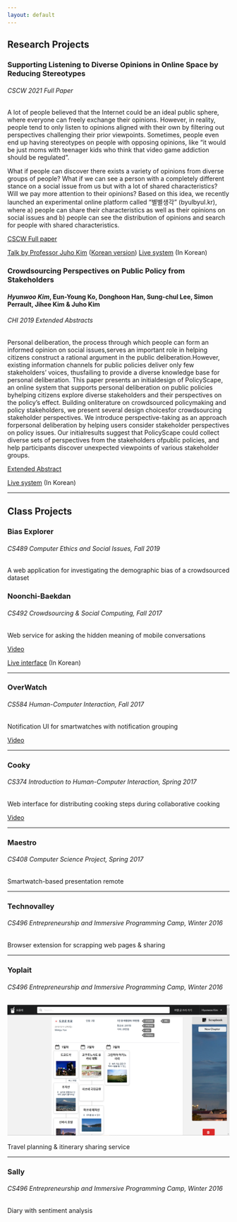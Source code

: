 ```yaml
---
layout: default
---
```


## Research Projects

### Supporting Listening to Diverse Opinions in Online Space by Reducing Stereotypes
###### CSCW 2021 Full Paper

A lot of people believed that the Internet could be an ideal public sphere, where everyone can freely exchange their opinions. However, in reality, people tend to only listen to opinions aligned with their own by filtering out perspectives challenging their prior viewpoints. Sometimes, people even end up having stereotypes on people with opposing opinions, like “it would be just moms with teenager kids who think that video game addiction should be regulated”.

What if people can discover there exists a variety of opinions from diverse groups of people? What if we can see a person with a completely different stance on a social issue from us but with a lot of shared characteristics? Will we pay more attention to their opinions? Based on this idea, we recently launched an experimental online platform called “별별생각” (byulbyul.kr), where a) people can share their characteristics as well as their opinions on social issues and b) people can see the distribution of opinions and search for people with shared characteristics.

[CSCW Full paper]()

[Talk by Professor Juho Kim](https://youtu.be/u6hzAC8OoKM) ([Korean version](https://youtu.be/GdBJ3pJ5-Ek))
[Live system](https://byulbyul.kr) (In Korean)

### Crowdsourcing Perspectives on Public Policy from Stakeholders
#### *Hyunwoo Kim*, Eun-Young Ko, Donghoon Han, Sung-chul Lee, Simon Perrault, Jihee Kim & Juho Kim
###### CHI 2019 Extended Abstracts

Personal deliberation, the process through which people can form an informed opinion on social issues,serves an important role in helping citizens construct a rational argument in the public deliberation.However, existing information channels for public policies deliver only few stakeholders’ voices, thusfailing to provide a diverse knowledge base for personal deliberation. This paper presents an initialdesign of PolicyScape, an online system that supports personal deliberation on public policies byhelping citizens explore diverse stakeholders and their perspectives on the policy’s effect. Building onliterature on crowdsourced policymaking and policy stakeholders, we present several design choicesfor crowdsourcing stakeholder perspectives. We introduce perspective-taking as an approach forpersonal deliberation by helping users consider stakeholder perspectives on policy issues. Our initialresults suggest that PolicyScape could collect diverse sets of perspectives from the stakeholders ofpublic policies, and help participants discover unexpected viewpoints of various stakeholder groups.

[Extended Abstract](https://kixlab.github.io/website-files/2019/chi2019-lbw-PolicyScape-paper.pdf)

[Live system](https://policytype.kixlab.org) (In Korean)

---

## Class Projects

### Bias Explorer
###### CS489 Computer Ethics and Social Issues, Fall 2019

A web application for investigating the demographic bias of a crowdsourced dataset

<!-- [Live interface](https://cs489app.hyunwoo.me)  -->

### Noonchi-Baekdan
###### CS492 Crowdsourcing & Social Computing, Fall 2017

Web service for asking the hidden meaning of mobile conversations

[Video](https://youtu.be/24dy5Z9G1cg)

[Live interface](https://crowdsourcing.hyunwoo.me) (In Korean)

---

### OverWatch
###### CS584 Human-Computer Interaction, Fall 2017

Notification UI for smartwatches with notification grouping

[Video](https://youtu.be/xeDZn7mDO-o)

---

### Cooky
###### CS374 Introduction to Human-Computer Interaction, Spring 2017

Web interface for distributing cooking steps during collaborative cooking

[Video](https://youtu.be/cMA56X1iGWg)

---

### Maestro
###### CS408 Computer Science Project, Spring 2017

Smartwatch-based presentation remote

---

### Technovalley
###### CS496 Entrepreneurship and Immersive Programming Camp, Winter 2016

Browser extension for scrapping web pages & sharing

---

### Yoplait
###### CS496 Entrepreneurship and Immersive Programming Camp, Winter 2016

<img class="screenshot" src="yoplait.PNG">

Travel planning & itinerary sharing service

---

### Sally
###### CS496 Entrepreneurship and Immersive Programming Camp, Winter 2016

Diary with sentiment analysis
